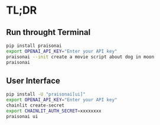 # TL;DR

## Run throught Terminal

```bash
pip install praisonai
export OPENAI_API_KEY="Enter your API key"
praisonai --init create a movie script about dog in moon
praisonai
```

## User Interface

```bash
pip install -U "praisonai[ui]"
export OPENAI_API_KEY="Enter your API key"
chainlit create-secret
export CHAINLIT_AUTH_SECRET=xxxxxxxx
praisonai ui
```